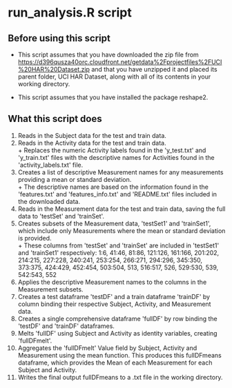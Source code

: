 # run_analysis.R script

## Before using this script
* This script assumes that you have downloaded the zip file from https://d396qusza40orc.cloudfront.net/getdata%2Fprojectfiles%2FUCI%20HAR%20Dataset.zip and that you have unzipped it and placed its parent folder, UCI HAR Dataset, along with all of its contents in your working directory.  
  
* This script assumes that you have installed the package reshape2.  
  
## What this script does

1. Reads in the Subject data for the test and train data.  
2. Reads in the Activity data for the test and train data.  
        + Replaces the numeric Activity labels found in the 'y_test.txt' and 'y_train.txt' files with the descriptive names for Activities found in the 'activity_labels.txt' file.  
3. Creates a list of descriptive Measurement names for any measurements providing a  mean or standard deviation.  
        + The descriptive names are based on the information found in the 'features.txt' and 'features_info.txt' and 'README.txt' files included in the downloaded data.  
4. Reads in the Measurement data for the test and train data, saving the full data to  'testSet' and 'trainSet'.  
5. Creates subsets of the Measurement data, 'testSet1' and 'trainSet1', which include only Measurements where the mean or standard deviation is provided.  
        + These columns from 'testSet' and 'trainSet' are included in 'testSet1' and 'trainSet1' respectively: 1:6, 41:46, 81:86, 121:126, 161:166, 201:202, 214:215, 227:228, 240:241, 253:254, 266:271, 294:296, 345:350, 373:375, 424:429, 452:454, 503:504, 513, 516:517, 526, 529:530, 539, 542:543, 552  
6. Applies the descriptive Measurement names to the columns in the Measurement subsets.  
7. Creates a test dataframe 'testDF' and a train dataframe 'trainDF' by column binding their respective Subject, Activity, and Measurement data.  
8. Creates a single comprehensive dataframe 'fullDF' by row binding the 'testDF' and 'trainDF' dataframes.  
9. Melts 'fullDF' using Subject and Activity as identity variables, creating 'fullDFmelt'.  
10. Aggregates the 'fullDFmelt' Value field by Subject, Activity and Measurement using the mean function.  This produces this fullDFmeans dataframe, which provides the Mean of each Measurement for each Subject and Activity.  
11. Writes the final output fullDFmeans to a .txt file in the working directory.